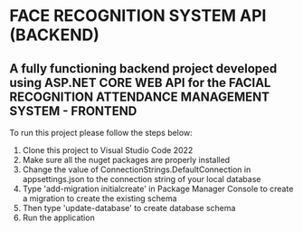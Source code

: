 # FACE RECOGNITION SYSTEM API (BACKEND)

## A fully functioning backend project developed using ASP.NET CORE WEB API for the FACIAL RECOGNITION ATTENDANCE MANAGEMENT SYSTEM - FRONTEND

To run this project please follow the steps below:

1. Clone this project to Visual Studio Code 2022 
2. Make sure all the nuget packages are properly installed
3. Change the value of ConnectionStrings.DefaultConnection in appsettings.json to the connection string of your local database
4. Type 'add-migration initialcreate' in Package Manager Console to create a migration to create the existing schema
5. Then type 'update-database' to create database schema
6. Run the application

